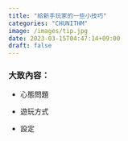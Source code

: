 ```yaml
---
title: "給新手玩家的一些小技巧"
categories: "CHUNITHM"
image: /images/tip.jpg
date: 2023-03-15T04:47:14+09:00
draft: false
---
```


### 大致內容：

* 心態問題

* 遊玩方式

* 設定
